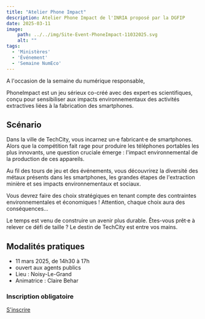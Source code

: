 ```yaml
---
title: "Atelier Phone Impact"
description: Atelier Phone Impact de l'INRIA proposé par la DGFIP
date: 2025-03-11
image:
    path: ../../img/Site-Event-PhoneImpact-11032025.svg
    alt: ""
tags:
  - 'Ministères'
  - 'Événement'
  - 'Semaine NumEco'
---
```


<!-- chapô-->
A l'occasion de la semaine du numérique responsable, 
<!-- texte-->
PhoneImpact est un jeu sérieux co-créé avec des expert·es scientifiques, conçu pour sensibiliser aux impacts environnementaux des activités extractives liées à la fabrication des smartphones.

## Scénario 

Dans la ville de TechCity, vous incarnez un·e fabricant·e de smartphones. Alors que la compétition fait rage pour produire les téléphones portables les plus innovants, une question cruciale émerge : l'impact environnemental de la production de ces appareils.

Au fil des tours de jeu et des événements, vous découvrirez la diversité des métaux présents dans les smartphones, les grandes étapes de l'extraction minière et ses impacts environnementaux et sociaux.

Vous devrez faire des choix stratégiques en tenant compte des contraintes environnementales et économiques ! Attention, chaque choix aura des conséquences...

Le temps est venu de construire un avenir plus durable. Êtes-vous prêt·e à relever ce défi de taille ? Le destin de TechCity est entre vos mains. 

## Modalités pratiques

* 11 mars 2025, de 14h30 à 17h
* ouvert aux agents publics
* Lieu : Noisy-Le-Grand
* Animatrice : Claire Behar 

<div class="fr-callout">
    <h3 class="fr-callout__title">Inscription obligatoire</h3>
    <a class="fr-btn" href="https://grist.numerique.gouv.fr/o/dgfip-dtnum-mission-green-it/forms/evHSNKAryHLVzg8uEe4CGR/55" target="_blank">
    S'inscrire
    </a>
</div>
